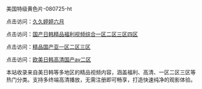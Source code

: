 美国特级黄色片-080725-ht

点击访问：<a href="https://bered.pages.dev/">久久婷婷六月</a>

点击访问：<a href="https://rtj-3zo.pages.dev/">国产日韩精品福利视频综合一区二区三区四区</a>

点击访问：<a href="https://vassv.pages.dev/">精品国产亚一区二区三区</a>

点击访问：<a href="https://gsd-agv.pages.dev/">欧美日韩高清国产aⅴ二区</a>

本站收录来自美日韩等多地区的精品视频内容，涵盖福利、高清、一区二区三区等热门分类。支持多终端高清播放，无需注册即可畅享，打造快速纯净的观影体验。

<span style="display:none;">[Canonical link](）</span>
